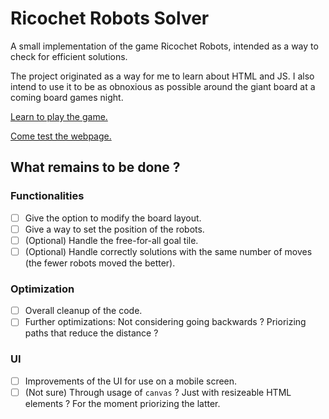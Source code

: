 # Ricochet Robots Solver

A small implementation of the game Ricochet Robots, intended as a way to check for efficient solutions.

The project originated as a way for me to learn about HTML and JS.
I also intend to use it to be as obnoxious as possible around the giant board at a coming board games night.

[Learn to play the game.](https://en.wikipedia.org/wiki/Ricochet_Robot)

[Come test the webpage.](https://hector-pelletier.github.io/ricochet-robots/)

## What remains to be done ?

### Functionalities

- [ ] Give the option to modify the board layout.
- [ ] Give a way to set the position of the robots.
- [ ] \(Optional) Handle the free-for-all goal tile.
- [ ] \(Optional) Handle correctly solutions with the same number of moves (the fewer robots moved the better).

### Optimization

- [ ] Overall cleanup of the code.
- [ ] Further optimizations: Not considering going backwards ? Priorizing paths that reduce the distance ?

### UI

- [ ] Improvements of the UI for use on a mobile screen.
- [ ] \(Not sure) Through usage of `canvas` ? Just with resizeable HTML elements ? For the moment priorizing the latter.
